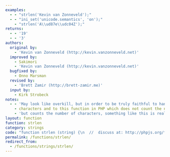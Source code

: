 ```yaml
---
examples:
  - - "strlen('Kevin van Zonneveld');"
  - - "ini_set('unicode.semantics', 'on');"
    - "strlen('A\\ud87e\\udc04Z');"
returns:
  - - '19'
  - - '3'
authors:
  original by:
    - 'Kevin van Zonneveld (http://kevin.vanzonneveld.net)'
  improved by:
    - Sakimori
    - 'Kevin van Zonneveld (http://kevin.vanzonneveld.net)'
  bugfixed by:
    - Onno Marsman
  revised by:
    - 'Brett Zamir (http://brett-zamir.me)'
  input by:
    - Kirk Strobeck
notes:
  - - 'May look like overkill, but in order to be truly faithful to handling all Unicode'
    - characters and to this function in PHP which does not count the number of bytes
    - 'but counts the number of characters, something like this is really necessary.'
layout: function
function: strlen
category: strings
code: "function strlen (string) {\n  //  discuss at: http://phpjs.org/functions/strlen/\n  // original by: Kevin van Zonneveld (http://kevin.vanzonneveld.net)\n  // improved by: Sakimori\n  // improved by: Kevin van Zonneveld (http://kevin.vanzonneveld.net)\n  //    input by: Kirk Strobeck\n  // bugfixed by: Onno Marsman\n  //  revised by: Brett Zamir (http://brett-zamir.me)\n  //        note: May look like overkill, but in order to be truly faithful to handling all Unicode\n  //        note: characters and to this function in PHP which does not count the number of bytes\n  //        note: but counts the number of characters, something like this is really necessary.\n  //   example 1: strlen('Kevin van Zonneveld');\n  //   returns 1: 19\n  //   example 2: ini_set('unicode.semantics', 'on');\n  //   example 2: strlen('A\\ud87e\\udc04Z');\n  //   returns 2: 3\n\n  var str = string + ''\n  var i = 0,\n    chr = '',\n    lgth = 0\n\n  if (!this.php_js || !this.php_js.ini || !this.php_js.ini['unicode.semantics'] || this.php_js.ini[\n      'unicode.semantics'].local_value.toLowerCase() !== 'on') {\n    return string.length\n  }\n\n  var getWholeChar = function (str, i) {\n    var code = str.charCodeAt(i)\n    var next = '',\n      prev = ''\n    if (0xD800 <= code && code <= 0xDBFF) {\n      // High surrogate (could change last hex to 0xDB7F to treat high private surrogates as single characters)\n      if (str.length <= (i + 1)) {\n        throw 'High surrogate without following low surrogate'\n      }\n      next = str.charCodeAt(i + 1)\n      if (0xDC00 > next || next > 0xDFFF) {\n        throw 'High surrogate without following low surrogate'\n      }\n      return str.charAt(i) + str.charAt(i + 1)\n    } else if (0xDC00 <= code && code <= 0xDFFF) {\n      // Low surrogate\n      if (i === 0) {\n        throw 'Low surrogate without preceding high surrogate'\n      }\n      prev = str.charCodeAt(i - 1)\n      if (0xD800 > prev || prev > 0xDBFF) {\n        // (could change last hex to 0xDB7F to treat high private surrogates as single characters)\n        throw 'Low surrogate without preceding high surrogate'\n      }\n      // We can pass over low surrogates now as the second component in a pair which we have already processed\n      return false\n    }\n    return str.charAt(i)\n  }\n\n  for (i = 0, lgth = 0; i < str.length; i++) {\n    if ((chr = getWholeChar(str, i)) === false) {\n      continue\n    } // Adapt this line at the top of any loop, passing in the whole string and the current iteration and returning a variable to represent the individual character; purpose is to treat the first part of a surrogate pair as the whole character and then ignore the second part\n    lgth++\n  }\n  return lgth\n}\n"
permalink: /functions/strlen/
redirect_from:
  - /functions/strings/strlen/
---
```


<!-- WARNING! This file is auto generated by `npm run web:inject`, do not edit by hand -->
